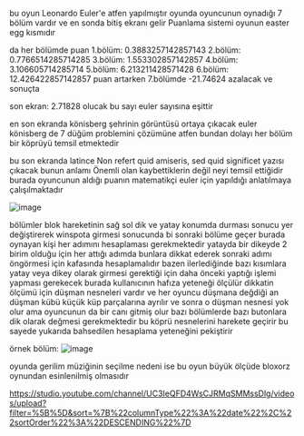 bu oyun Leonardo Euler'e atfen yapılmıştır oyunda oyuncunun oynadığı 7 bölüm vardır ve en sonda bitiş ekranı gelir Puanlama sistemi oyunun easter egg kısmıdır

da her bölümde puan
1.bölüm: 0.3883257142857143
2.bölüm: 0.7766514285714285
3.bölüm: 1.553302857142857
4.bölüm: 3.106605714285714
5.bölüm: 6.213211428571428
6.bölüm: 12.426422857142857
puan artarken 7.bölümde -21.74624 azalacak ve sonuçta 

son ekran: 2.71828 olucak bu sayı euler sayısına eşittir

en son ekranda könisberg şehrinin görüntüsü ortaya çıkacak euler könisberg de 7 düğüm problemini çözümüne atfen bundan dolayı her bölüm bir köprüyü temsil etmektedir 

bu son ekranda latince Non refert quid amiseris, sed quid significet yazısı çıkacak bunun anlamı Önemli olan kaybettiklerin değil neyi temsil ettiğidir burada oyuncunun aldığı puanın matematikçi euler için yapıldığı anlatılmaya çalışılmaktadır

![image](https://github.com/pantherleon-22/untiy_bloxorz_uludag/assets/123326812/b5dbdd15-9477-48ce-b36d-fd521da5afba)



bölümler blok hareketinin sağ sol dik ve yatay konumda durması sonucu
yer değiştirerek winspota girmesi sonucunda bi sonraki bölüme geçer 
burada oynayan kişi her adımını hesaplaması gerekmektedir yatayda bir dikeyde 2 birim olduğu için her attığı adımda bunlara dikkat ederek sonraki adımı öngörmesi için kafasında hesaplamalıdır bazen ilerlediğinde 
bazı kısımlara yatay veya dikey olarak girmesi gerektiği için daha önceki yaptığı işlemi yapması gerekecek burada kullanıcının hafıza yeteneği ölçülür dikkatin ölçümü için düşman nesneleri vardır ve her oyuncu düşmana değdiği an düşman kübü küçük küp parçalarına ayrılır ve sonra o düşman nesnesi yok olur ama oyuncunun da bir canı gitmiş olur 
bazı bölümlerde bazı butonlara dik olarak değmesi gerekmektedir bu köprü nesnelerini harekete geçirir bu sayede yukarıda bahsedilen hesaplama yeteneğini pekiştirir 

örnek bölüm: ![image](https://github.com/pantherleon-22/untiy_bloxorz_uludag/assets/123326812/d564c2cc-b6b6-4482-8bea-8a981582a5d3)


oyunda gerilim müziğinin seçilme nedeni ise bu oyun büyük ölçüde bloxorz oynundan esinlenilmiş olmasıdır


https://studio.youtube.com/channel/UC3IeQFD4WsCJRMqSMMssDlg/videos/upload?filter=%5B%5D&sort=%7B%22columnType%22%3A%22date%22%2C%22sortOrder%22%3A%22DESCENDING%22%7D



